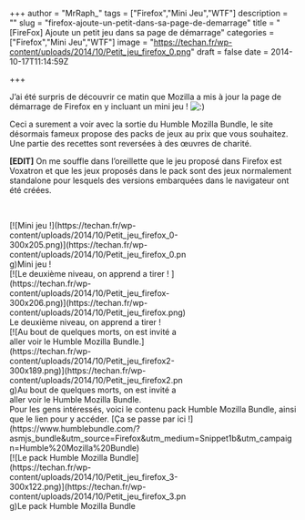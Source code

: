 +++
author = "MrRaph_"
tags = ["Firefox","Mini Jeu","WTF"]
description = ""
slug = "firefox-ajoute-un-petit-dans-sa-page-de-demarrage"
title = "[FireFox] Ajoute un petit jeu dans sa page de démarrage"
categories = ["Firefox","Mini Jeu","WTF"]
image = "https://techan.fr/wp-content/uploads/2014/10/Petit_jeu_firefox_0.png"
draft = false
date = 2014-10-17T11:14:59Z

+++


J’ai été surpris de découvrir ce matin que Mozilla a mis à jour la page de démarrage de Firefox en y incluant un mini jeu ! ![:)](http://blog.techan.fr/wp-includes/images/smilies/simple-smile.png)

Ceci a surement a voir avec la sortie du Humble Mozilla Bundle, le site désormais fameux propose des packs de jeux au prix que vous souhaitez. Une partie des recettes sont reversées à des œuvres de charité.  
  
**[EDIT]** On me souffle dans l’oreillette que le jeu proposé dans Firefox est Voxatron et que les jeux proposés dans le pack sont des jeux normalement standalone pour lesquels des versions embarquées dans le navigateur ont été créées.

 

<div class="wp-caption aligncenter" id="attachment_264" style="width: 310px">[![Mini jeu !](https://techan.fr/wp-content/uploads/2014/10/Petit_jeu_firefox_0-300x205.png)](https://techan.fr/wp-content/uploads/2014/10/Petit_jeu_firefox_0.png)Mini jeu !

</div><div class="wp-caption aligncenter" id="attachment_265" style="width: 310px">[![Le deuxième niveau, on apprend a tirer ! ](https://techan.fr/wp-content/uploads/2014/10/Petit_jeu_firefox-300x206.png)](https://techan.fr/wp-content/uploads/2014/10/Petit_jeu_firefox.png)Le deuxième niveau, on apprend a tirer !

</div><div class="wp-caption aligncenter" id="attachment_266" style="width: 310px">[![Au bout de quelques morts, on est invité a aller voir le Humble Mozilla Bundle.](https://techan.fr/wp-content/uploads/2014/10/Petit_jeu_firefox2-300x189.png)](https://techan.fr/wp-content/uploads/2014/10/Petit_jeu_firefox2.png)Au bout de quelques morts, on est invité a aller voir le Humble Mozilla Bundle.

</div>Pour les gens intéressés, voici le contenu pack Humble Mozilla Bundle, ainsi que le lien pour y accéder. [Ça se passe par ici !](https://www.humblebundle.com/?asmjs_bundle&utm_source=Firefox&utm_medium=Snippet1b&utm_campaign=Humble%20Mozilla%20Bundle)

<div class="wp-caption aligncenter" id="attachment_267" style="width: 310px">[![Le pack Humble Mozilla Bundle](https://techan.fr/wp-content/uploads/2014/10/Petit_jeu_firefox_3-300x122.png)](https://techan.fr/wp-content/uploads/2014/10/Petit_jeu_firefox_3.png)Le pack Humble Mozilla Bundle

</div>
